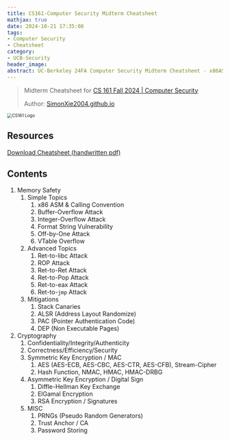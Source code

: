 ```yaml
---
title: CS161-Computer Security Midterm Cheatsheet
mathjax: true
date: 2024-10-21 17:35:08
tags:
- Computer Security
- Cheatsheet
category:
- UCB-Security
header_image:
abstract: UC-Berkeley 24FA Computer Security Midterm Cheatsheet - x86ASM, Memory Vulnerability, Cryptography & Cryptography Vulnerability
---
```



> Midterm Cheatsheet for [CS 161 Fall 2024 | Computer Security](https://fa24.cs161.org/)
>
> Author: [SimonXie2004.github.io](https://simonxie2004.github.io)

<img src="/images/Security-Cheatsheet/logo.png" alt="CS161 Logo" style="zoom:70%;" />

## Resources

[Download Cheatsheet (handwritten pdf)](/files/Security-Cheatsheet/Cheat_Sheet_compressed.pdf)

## Contents

1. Memory Safety
   1. Simple Topics
      1. x86 ASM & Calling Convention
      2. Buffer-Overflow Attack
      3. Integer-Overflow Attack
      4. Format String Vulnerability
      5. Off-by-One Attack
      6. VTable Overflow
   2. Advanced Topics
      1. Ret-to-libc Attack
      2. ROP Attack
      3. Ret-to-Ret Attack
      4. Ret-to-Pop Attack
      5. Ret-to-eax Attack
      6. Ret-to-`jmp` Attack
   3. Mitigations
      1. Stack Canaries
      2. ALSR (Address Layout Randomize)
      3. PAC (Pointer Authentication Code)
      4. DEP (Non Executable Pages)
2. Cryptography
   1. Confidentiality/Integrity/Authenticity
   2. Correctness/Efficiency/Security
   3. Symmetric Key Encryption / MAC
      1. AES (AES-ECB, AES-CBC, AES-CTR, AES-CFB), Stream-Cipher
      2. Hash Function, NMAC, HMAC, HMAC-DRBG
   4. Asymmetric Key Encryption / Digital Sign
      1. Diffle-Hellman Key Exchange
      2. ElGamal Encryption
      3. RSA Encryption / Signatures
   5. MISC
      1. PRNGs (Pseudo Random Generators)
      2. Trust Anchor / CA
      3. Password Storing
